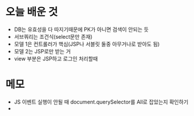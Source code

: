 # 오늘 배운 것
- DB는 유효성을 다 따지기때문에 PK가 아니면 검색이 안되는 듯
- 서브쿼리는 조건식(select문만 존재)
- 모델 1은 컨트롤러가 핵심(JSP나 서블릿 둘중 아무거나로 받아도 됨)
- 모델 2는 JSP로만 받는 거
- view 부분은 JSP하고 로그인 처리할때 


# 메모
- JS 이벤트 실행이 안될 때 document.querySelector를 All로 잡았는지 확인하기
- 